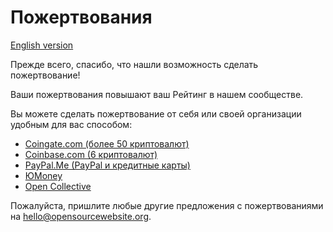 # Пожертвования

[English version](DONATE.md)

Прежде всего, спасибо, что нашли возможность сделать пожертвование!

Ваши пожертвования повышают ваш Рейтинг в нашем сообществе.

Вы можете сделать пожертвование от себя или своей организации удобным для вас способом:

- [Coingate.com (более 50 криптовалют)](https://coingate.com/pay/opensourcewebsite)
- [Coinbase.com (6 криптовалют)](https://commerce.coinbase.com/checkout/e89005ec-c8c2-47c1-9ca4-b1deb9992794)
- [PayPal.Me (PayPal и кредитные карты)](https://paypal.me/opensourcewebsite)
- [ЮMoney](https://yoomoney.ru/to/4100111248401133)
- [Open Collective](https://opencollective.com/opensourcewebsite)

Пожалуйста, пришлите любые другие предложения с пожертвованиями на [hello@opensourcewebsite.org](mailto:hello@opensourcewebsite.org).
